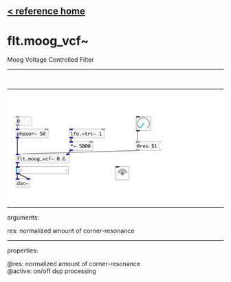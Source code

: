[< reference home](index.html)
---

# flt.moog_vcf~


Moog Voltage Controlled Filter

---

<br>


---


![example](examples/flt.moog_vcf~-example.jpg)

---
arguments:

res: normalized amount of
            corner-resonance<br>

---
properties:

@res: normalized
            amount of corner-resonance<br>
@active: on/off dsp
            processing<br>

